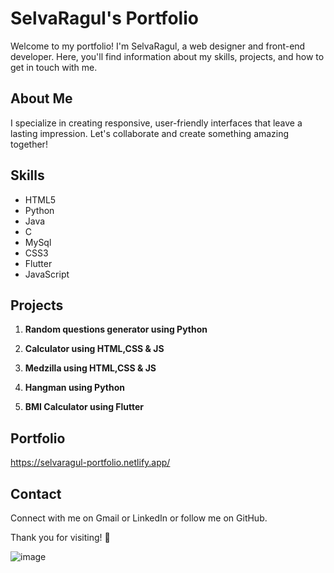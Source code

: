 
# SelvaRagul's Portfolio

Welcome to my portfolio! I'm SelvaRagul, a web designer and front-end developer. Here, you'll find information about my skills, projects, and how to get in touch with me.

## About Me
I specialize in creating responsive, user-friendly interfaces that leave a lasting impression. Let's collaborate and create something amazing together!

## Skills
- HTML5
- Python
- Java
- C
- MySql
- CSS3
- Flutter
- JavaScript

## Projects
1. **Random questions generator using Python**

2. **Calculator using HTML,CSS & JS**
   
3. **Medzilla using HTML,CSS & JS**
   
4. **Hangman using Python**

5. **BMI Calculator using Flutter**
## Portfolio
https://selvaragul-portfolio.netlify.app/
## Contact
Connect with me on Gmail or LinkedIn or follow me on GitHub.

Thank you for visiting! 🌟

![image](https://github.com/selvaragul-M/Responsive_Portfolio/assets/156414212/89a07bee-894a-4213-8678-5aa055fd714e)

